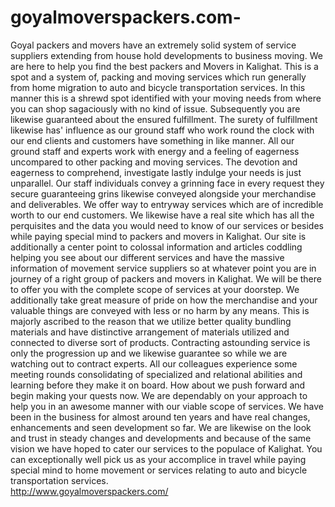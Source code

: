 # goyalmoverspackers.com-
Goyal packers and movers have an extremely solid system of service suppliers extending from house hold developments to business moving. We are here to help you find the best packers and Movers in Kalighat. This is a spot and a system of, packing and moving services which run generally from home migration to auto and bicycle transportation services. In this manner this is a shrewd spot identified with your moving needs from where you can shop sagaciously with no kind of issue. Subsequently you are likewise guaranteed about the ensured fulfillment. The surety of fulfillment likewise has' influence as our ground staff who work round the clock with our end clients and customers have something in like manner. All our ground staff and experts work with energy and a feeling of eagerness uncompared to other packing and moving services. The devotion and eagerness to comprehend, investigate lastly indulge your needs is just unparallel. Our staff individuals convey a grinning face in every request they secure guaranteeing grins likewise conveyed alongside your merchandise and deliverables. We offer way to entryway services which are of incredible worth to our end customers.    We likewise have a real site which has all the perquisites and the data you would need to know of our services or besides while paying special mind to packers and movers in Kalighat. Our site is additionally a center point to colossal information and articles coddling helping you see about our different services and have the massive information of movement service suppliers so at whatever point you are in journey of a right group of packers and movers in Kalighat. We will be there to offer you with the complete scope of services at your doorstep. We additionally take great measure of pride on how the merchandise and your valuable things are conveyed with less or no harm by any means. This is majorly ascribed to the reason that we utilize better quality bundling materials and have distinctive arrangement of materials utilized and connected to diverse sort of products. Contracting astounding service is only the progression up and we likewise guarantee so while we are watching out to contract experts. All our colleagues experience some meeting rounds consolidating of specialized and relational abilities and learning before they make it on board. How about we push forward and begin making your quests now. We are dependably on your approach to help you in an awesome manner with our viable scope of services.    We have been in the business for almost around ten years and have real changes, enhancements and seen development so far. We are likewise on the look and trust in steady changes and developments and because of the same vision we have hoped to cater our services to the populace of Kalighat. You can exceptionally well pick us as your accomplice in travel while paying special mind to home movement or services relating to auto and bicycle transportation services.  
http://www.goyalmoverspackers.com/
